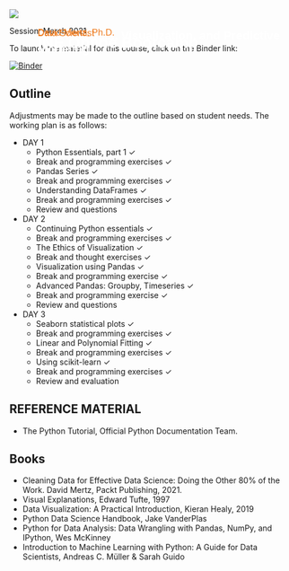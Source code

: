 <div style="position: relative; font-family: proxima-nova, sans-serif";>
<img src="https://user-images.githubusercontent.com/7065401/98728503-5ab82f80-2378-11eb-9c79-adeb308fc647.png"></img>

<h1 style="color: white; position: absolute; top:27%; left:10%;">
     INE Online Bootcamp
</h1>
<h2 style="color: white; position: absolute; top:36%; left:10%;">
    Data Analysis, Visualization, and Predictive Modeling
</h2>


<h3 style="color: #ef7d22; font-weight: normal; position: absolute; top:58%; left:10%;">
    David Mertz, Ph.D.
</h3>

<h3 style="color: #ef7d22; font-weight: normal; position: absolute; top:63%; left:10%;">
    Data Scientist
</h3>
</div>


Session: March 2021

To launch the material for this course, click on the Binder link:

[![Binder](https://mybinder.org/badge_logo.svg)](https://mybinder.org/v2/gh/ine-rmotr-curriculum/ds-bootcamp-2021-03.git/HEAD)

## Outline

Adjustments may be made to the outline based on student needs.  The working plan is as follows:

* DAY 1
  * Python Essentials, part 1 ✓
  * Break and programming exercises ✓
  * Pandas Series ✓
  * Break and programming exercises ✓
  * Understanding DataFrames ✓
  * Break and programming exercises ✓
  * Review and questions 
* DAY 2
  * Continuing Python essentials ✓
  * Break and programming exercises ✓
  * The Ethics of Visualization ✓
  * Break and thought exercises ✓
  * Visualization using Pandas ✓
  * Break and programming exercise ✓
  * Advanced Pandas: Groupby, Timeseries ✓
  * Break and programming exercise ✓
  * Review and questions
* DAY 3
  * Seaborn statistical plots ✓
  * Break and programming exercises ✓
  * Linear and Polynomial Fitting ✓
  * Break and programming exercises ✓
  * Using scikit-learn ✓
  * Break and programming exercises ✓
  * Review and evaluation 

## REFERENCE MATERIAL

* The Python Tutorial, Official Python Documentation Team.

## Books

* Cleaning Data for Effective Data Science: Doing the Other 80% of the Work.  David Mertz, Packt Publishing, 2021.
* Visual Explanations, Edward Tufte, 1997
* Data Visualization: A Practical Introduction, Kieran Healy, 2019
* Python Data Science Handbook, Jake VanderPlas
* Python for Data Analysis: Data Wrangling with Pandas, NumPy, and IPython, Wes McKinney
* Introduction to Machine Learning with Python: A Guide for Data Scientists, Andreas C. Müller & Sarah Guido
